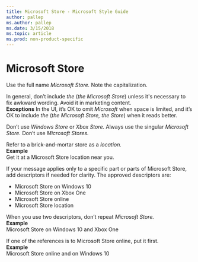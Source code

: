 ```yaml
---
title: Microsoft Store - Microsoft Style Guide
author: pallep
ms.author: pallep
ms.date: 3/15/2018
ms.topic: article
ms.prod: non-product-specific
---
```


# Microsoft Store

Use the full name *Microsoft Store.* Note the capitalization.

In general, don’t include *the* (*the Microsoft Store*) unless it's necessary to fix awkward wording. Avoid it in marketing content.<br />
**Exceptions** In the UI, it’s OK to omit *Microsoft* when space is limited, and it’s OK to include *the* (*the Microsoft Store, the Store*) when it reads better.

Don’t use *Windows Store* or *Xbox Store.* Always use the singular *Microsoft Store.* Don’t use *Microsoft Stores.*

Refer to a brick-and-mortar store as a *location.*   
**Example** <br />Get it at a Microsoft Store location near you.

If your message applies only to a specific part or parts of Microsoft Store, add descriptors if needed for clarity. The approved descriptors are:
- Microsoft Store on Windows 10
- Microsoft Store on Xbox One
- Microsoft Store online
- Microsoft Store location 

When you use two descriptors, don’t repeat *Microsoft Store.*  
**Example** <br />Microsoft Store on Windows 10 and Xbox One

If one of the references is to Microsoft Store online, put it first.  
**Example** <br />Microsoft Store online and on Windows 10
